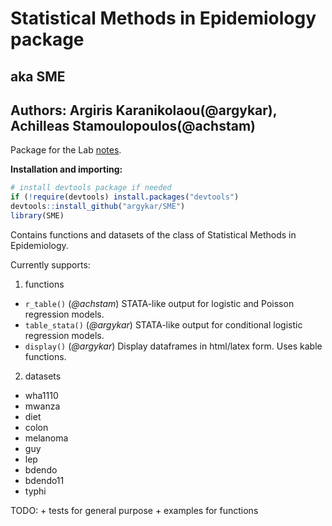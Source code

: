 # Statistical Methods in Epidemiology package
## aka SME

## Authors: Argiris Karanikolaou(@argykar), Achilleas Stamoulopoulos(@achstam)

Package for the Lab [notes](https://github.com/argykar/Statistical-Methods-in-Epidemiology).

**Installation and importing:**

```r
# install devtools package if needed
if (!require(devtools) install.packages("devtools")
devtools::install_github("argykar/SME")
library(SME)
```

Contains functions and datasets of the class of Statistical Methods in Epidemiology.

Currently supports:
1. functions
 + `r_table()` (*@achstam*) STATA-like output for logistic and Poisson regression models.
 + `table_stata()` (*@argykar*) STATA-like output for conditional logistic regression models.
 + `display()` (*@argykar*) Display dataframes in html/latex form. Uses kable functions.
2. datasets
  + wha1110
  + mwanza
  + diet
  + colon
  + melanoma
  + guy 
  + lep
  + bdendo
  + bdendo11
  + typhi
  
  TODO: + tests for general purpose
        + examples for functions
  
  
